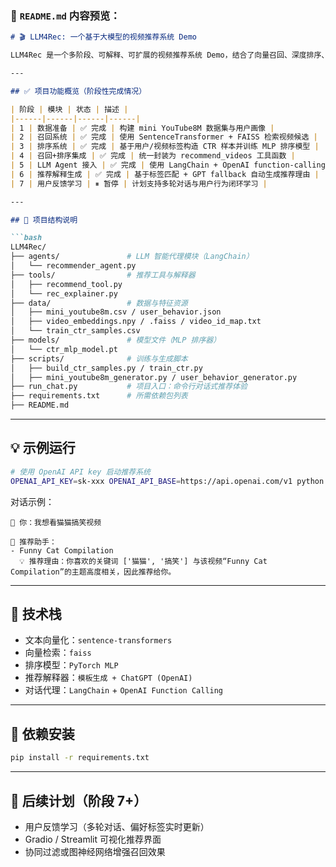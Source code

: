 ### 📄 `README.md` 内容预览：

```markdown
# 🎬 LLM4Rec: 一个基于大模型的视频推荐系统 Demo

LLM4Rec 是一个多阶段、可解释、可扩展的视频推荐系统 Demo，结合了向量召回、深度排序、LLM 智能调用与推荐理由生成等能力，旨在模拟真实世界的智能推荐代理场景。

---

## ✅ 项目功能概览（阶段性完成情况）

| 阶段 | 模块 | 状态 | 描述 |
|------|------|------|------|
| 1 | 数据准备 | ✅ 完成 | 构建 mini YouTube8M 数据集与用户画像 |
| 2 | 召回系统 | ✅ 完成 | 使用 SentenceTransformer + FAISS 检索视频候选 |
| 3 | 排序系统 | ✅ 完成 | 基于用户/视频标签构造 CTR 样本并训练 MLP 排序模型 |
| 4 | 召回+排序集成 | ✅ 完成 | 统一封装为 recommend_videos 工具函数 |
| 5 | LLM Agent 接入 | ✅ 完成 | 使用 LangChain + OpenAI function-calling 实现对话式调用推荐工具 |
| 6 | 推荐解释生成 | ✅ 完成 | 基于标签匹配 + GPT fallback 自动生成推荐理由 |
| 7 | 用户反馈学习 | ⏸ 暂停 | 计划支持多轮对话与用户行为闭环学习 |

---

## 🧱 项目结构说明

```bash
LLM4Rec/
├── agents/               # LLM 智能代理模块（LangChain）
│   └── recommender_agent.py
├── tools/                # 推荐工具与解释器
│   ├── recommend_tool.py
│   └── rec_explainer.py
├── data/                 # 数据与特征资源
│   ├── mini_youtube8m.csv / user_behavior.json
│   ├── video_embeddings.npy / .faiss / video_id_map.txt
│   └── train_ctr_samples.csv
├── models/               # 模型文件（MLP 排序器）
│   └── ctr_mlp_model.pt
├── scripts/              # 训练与生成脚本
│   ├── build_ctr_samples.py / train_ctr.py
│   ├── mini_youtube8m_generator.py / user_behavior_generator.py
├── run_chat.py           # 项目入口：命令行对话式推荐体验
├── requirements.txt      # 所需依赖包列表
├── README.md
```

---

## 💡 示例运行

```bash
# 使用 OpenAI API key 启动推荐系统
OPENAI_API_KEY=sk-xxx OPENAI_API_BASE=https://api.openai.com/v1 python run_chat.py
```

对话示例：

```
🧑 你：我想看猫猫搞笑视频

🤖 推荐助手：
- Funny Cat Compilation
  💡 推荐理由：你喜欢的关键词 ['猫猫', '搞笑'] 与该视频“Funny Cat Compilation”的主题高度相关，因此推荐给你。
```

---

## 🔧 技术栈

- 文本向量化：`sentence-transformers`
- 向量检索：`faiss`
- 排序模型：`PyTorch MLP`
- 推荐解释器：`模板生成 + ChatGPT (OpenAI)`
- 对话代理：`LangChain` + `OpenAI Function Calling`

---

## 📌 依赖安装

```bash
pip install -r requirements.txt
```

---

## 🔮 后续计划（阶段 7+）

- 用户反馈学习（多轮对话、偏好标签实时更新）
- Gradio / Streamlit 可视化推荐界面
- 协同过滤或图神经网络增强召回效果
```

